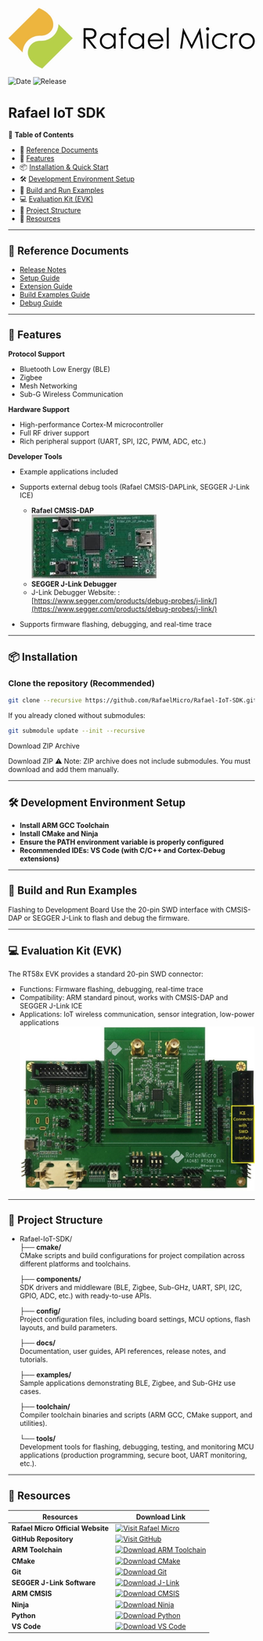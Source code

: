 
![image](/docs/SDK_Overview/picture/logo.JPG)

![Date](https://img.shields.io/badge/Date-2025--09--19-green) ![Release](https://img.shields.io/badge/Release-v2.0.0-blue)

# Rafael IoT SDK

📑 **Table of Contents**

- 📘 [Reference Documents](#reference-documents)  
- 📌 [Features](#features)  
- 📦 [Installation & Quick Start](#installation--quick-start)  
- 🛠️ [Development Environment Setup](#development-environment-setup)  
- 🚀 [Build and Run Examples](#build-and-run-examples)  
- 💻 [Evaluation Kit (EVK)](#evaluation-kit-evk)  
- 📂 [Project Structure](#project-structure)  
- 🔗 [Resources](#resources)  

---

## 📘 Reference Documents

- [Release Notes](docs/RELEASE_NOTES.md)  
- [Setup Guide](docs/SDK_Setup/sdk_setup.md)  
- [Extension Guide](docs/SDK_Setup/sdk_extension.md)  
- [Build Examples Guide](docs/SDK_Setup/sdk_build_examples.md)  
- [Debug Guide](docs/SDK_Setup/sdk_debug.md)  

---

## 📌 Features

**Protocol Support**  
- Bluetooth Low Energy (BLE)  
- Zigbee  
- Mesh Networking  
- Sub-G Wireless Communication  

**Hardware Support**  
- High-performance Cortex-M microcontroller  
- Full RF driver support  
- Rich peripheral support (UART, SPI, I2C, PWM, ADC, etc.)  

**Developer Tools**  
- Example applications included  
- Supports external debug tools (Rafael CMSIS-DAPLink, SEGGER J-Link ICE)  
  - **Rafael CMSIS-DAP**  
  ![image](/docs/SDK_Overview/picture/rafael-cmsis-dap.jpg)    
  - **SEGGER J-Link Debugger**  
  - J-Link Debugger Website: :[https://www.segger.com/products/debug-probes/j-link/](https://www.segger.com/products/debug-probes/j-link/)

- Supports firmware flashing, debugging, and real-time trace  

---

## 📦 Installation

### Clone the repository (Recommended)
```bash
git clone --recursive https://github.com/RafaelMicro/Rafael-IoT-SDK.git
```

If you already cloned without submodules:  
```bash
git submodule update --init --recursive
```

Download ZIP Archive

Download ZIP
⚠️ Note: ZIP archive does not include submodules. You must download and add them manually.

---

## 🛠️ Development Environment Setup  

- **Install ARM GCC Toolchain**  
- **Install CMake and Ninja** 
- **Ensure the PATH environment variable is properly configured**  
- **Recommended IDEs: VS Code (with C/C++ and Cortex-Debug extensions)**  



---  
## 🚀 Build and Run Examples

Flashing to Development Board
Use the 20-pin SWD interface with CMSIS-DAP or SEGGER J-Link to flash and debug the firmware.

---  

## 💻 Evaluation Kit (EVK)

The RT58x EVK provides a standard 20-pin SWD connector:

- Functions: Firmware flashing, debugging, real-time trace
- Compatibility: ARM standard pinout, works with CMSIS-DAP and SEGGER J-Link ICE
- Applications: IoT wireless communication, sensor integration, low-power applications
 ![image](/docs/SDK_Overview/picture/RT58X_EVK.jpg)  
 ---  

## 📂 Project Structure

- Rafael-IoT-SDK/  
  ├── **cmake/**  
      CMake scripts and build configurations for project compilation across different platforms and toolchains.  

  ├── **components/**  
      SDK drivers and middleware (BLE, Zigbee, Sub-GHz, UART, SPI, I2C, GPIO, ADC, etc.) with ready-to-use APIs.  

  ├── **config/**  
      Project configuration files, including board settings, MCU options, flash layouts, and build parameters.  

  ├── **docs/**  
      Documentation, user guides, API references, release notes, and tutorials.  

  ├── **examples/**  
      Sample applications demonstrating BLE, Zigbee, and Sub-GHz use cases.  

  ├── **toolchain/**  
      Compiler toolchain binaries and scripts (ARM GCC, CMake support, and utilities).  

  └── **tools/**  
      Development tools for flashing, debugging, testing, and monitoring MCU applications (production programming, secure boot, UART monitoring, etc.).


---  
 
## 🔗 Resources
| Resources                         | Download Link                                                                                                                                                                                                         |
| --------------------------------- | --------------------------------------------------------------------------------------------------------------------------------------------------------------------------------------------------------------------- |
| **Rafael Micro Official Website** | [![Visit Rafael Micro](https://img.shields.io/badge/Rafael--Micro-Website-blue?style=for-the-badge)](https://www.rafaelmicro.com)                                                                                     |
| **GitHub Repository**             | [![Visit GitHub](https://img.shields.io/badge/GitHub-Repository-black?logo=github&style=for-the-badge)](https://github.com/RafaelMicro/Rafael-IoT-SDK)                                                                |
| **ARM Toolchain**                 | [![Download ARM Toolchain](https://img.shields.io/badge/Download-ARM--GCC-blue?logo=arm&style=for-the-badge)](https://developer.arm.com/tools-and-software/open-source-software/developer-tools/gnu-toolchain/gnu-rm) |
| **CMake**                         | [![Download CMake](https://img.shields.io/badge/Download-CMake-orange?logo=cmake&style=for-the-badge)](https://cmake.org/download/)                                                                                   |
| **Git**                           | [![Download Git](https://img.shields.io/badge/Download-Git-red?logo=git&style=for-the-badge)](https://git-scm.com/downloads)                                                                                          |
| **SEGGER J-Link Software**        | [![Download J-Link](https://img.shields.io/badge/Download-J--Link-blue?logo=segger&style=for-the-badge)](https://www.segger.com/downloads/jlink)                                                                      |
| **ARM CMSIS**                     | [![Download CMSIS](https://img.shields.io/badge/Download-CMSIS-lightgrey?logo=arm&style=for-the-badge)](https://www.arm.com/why-arm/technologies/cmsis)                                                               |
| **Ninja**                         | [![Download Ninja](https://img.shields.io/badge/Download-Ninja-green?logo=ninja&style=for-the-badge)](https://ninja-build.org/)                                                                                       |
| **Python**                        | [![Download Python](https://img.shields.io/badge/Download-Python-yellow?logo=python&style=for-the-badge)](https://www.python.org/downloads/)                                                                          |
| **VS Code**                       | [![Download VS Code](https://img.shields.io/badge/Download-VS--Code-blue?logo=visual-studio-code&style=for-the-badge)](https://code.visualstudio.com/Download)                                                        |
